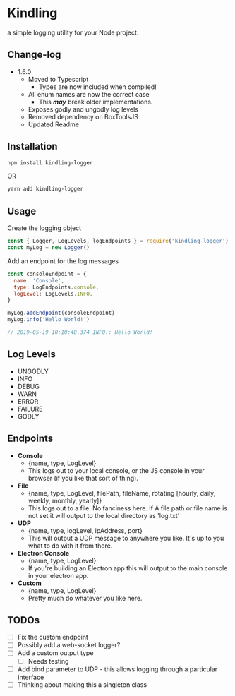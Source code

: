 # Kindling

a simple logging utility for your Node project.

## Change-log

- 1.6.0
  - Moved to Typescript
    - Types are now included when compiled!
  - All enum names are now the correct case
    - This **_may_** break older implementations.
  - Exposes godly and ungodly log levels
  - Removed dependency on BoxToolsJS
  - Updated Readme

## Installation

```bash
npm install kindling-logger
```

OR

```bash
yarn add kindling-logger
```

## Usage

Create the logging object

```javascript
const { Logger, LogLevels, logEndpoints } = require('kindling-logger')
const myLog = new Logger()
```

Add an endpoint for the log messages

```javascript
const consoleEndpoint = {
  name: 'Console',
  type: LogEndpoints.console,
  logLevel: LogLevels.INFO,
}

myLog.addEndpoint(consoleEndpoint)
myLog.info('Hello World!')

// 2019-05-19 10:10:48.374 INFO:: Hello World!
```

## Log Levels

- UNGODLY
- INFO
- DEBUG
- WARN
- ERROR
- FAILURE
- GODLY

## Endpoints

- **Console**
  - {name, type, LogLevel}
  - This logs out to your local console, or the JS console in your browser (if you like that sort of thing).
- **File**
  - {name, type, LogLevel, filePath, fileName, rotating [hourly, daily, weekly, monthly, yearly]}
  - This logs out to a file. No fanciness here. If A file path or file name is not set it will output to the local directory as 'log.txt'
- **UDP**
  - {name, type, logLevel, ipAddress, port}
  - This will output a UDP message to anywhere you like. It's up to you what to do with it from there.
- **Electron Console**
  - {name, type, LogLevel}
  - If you're building an Electron app this will output to the main console in your electron app.
- **Custom**
  - {name, type, LogLevel}
  - Pretty much do whatever you like here.

## TODOs

- [ ] Fix the custom endpoint
- [ ] Possibly add a web-socket logger?
- [ ] Add a custom output type
  - [ ] Needs testing
- [ ] Add bind parameter to UDP - this allows logging through a particular interface
- [ ] Thinking about making this a singleton class
